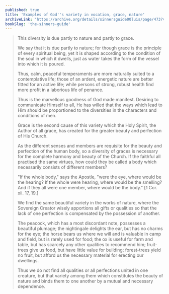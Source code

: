 ```yaml
---
published: true
title: 'Examples of God''s variety in vocation, grace, nature'
archiveLink: 'https://archive.org/details/sinnersguide00luis/page/473?view=theater'
bookSlug: 'the-sinners-guide'
---
```


> This diversity is due partly to nature and partly to grace.
>
> We say that it is due partly to nature; for though grace is the principle of every spiritual being, yet it is shaped according to the condition of the soul in which it dwells, just as water takes the form of the vessel into which it is poured.
>
> Thus, calm, peaceful temperaments are more naturally suited to a contemplative life; those of an ardent, energetic nature are better fitted for an active life; while persons of strong, robust health find more profit in a laborious life of penance.
>
> Thus is the marvellous goodness of God made manifest. Desiring to communicate Himself to all, He has willed that the ways which lead to Him should be proportioned to the diversities in the characters and conditions of men.
> 
> Grace is the second cause of this variety which the Holy Spirit, the Author of all grace, has created for the greater beauty and perfection of His Church.
>
> As the different senses and members are requisite for the beauty and perfection of the human body, so a diversity of graces is necessary for the complete harmony and beauty of the Church. If the faithful all practised the same virtues, how could they be called a body which necessarily consists of different members?
>
> "If the whole body," says the Apostle, "were the eye, where would be the hearing? If the whole were hearing, where would be the smelling? And if they all were one member, where would be the body." [1 Cor. xii. 17, 19.]
> 
> We find the same beautiful variety in the works of nature, where the Sovereign Creator wisely apportions all gifts or qualities so that the lack of one perfection is compensated by the possession of another.
>
> The peacock, which has a most discordant note, possesses a beautiful plumage; the nightingale delights the ear, but has no charms for the eye; the horse bears us where we will and is valuable in camp and field, but is rarely used for food; the ox is useful for farm and table, but has scarcely any other qualities to recommend him; fruit-trees give us food, but have little value for building; forest-trees yield no fruit, but afford us the necessary material for erecting our dwellings.
>
> Thus we do not find all qualities or all perfections united in one creature, but that variety among them which constitutes the beauty of nature and binds them to one another by a mutual and necessary dependence.
